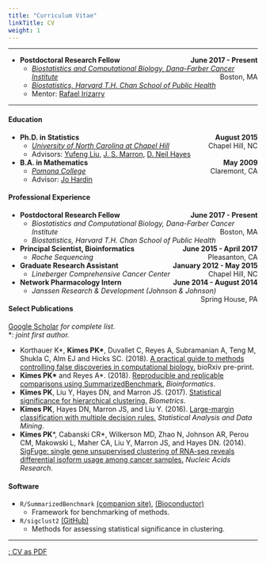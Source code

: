 ```yaml
---
title: "Curriculum Vitae"
linkTitle: CV
weight: 1
---
```


---

* **Postdoctoral Research Fellow** <span style="float:right">**June 2017 - Present**</span>
  * [_Biostatistics and Computational Biology, Dana-Farber Cancer Institute_](http://bcb.dfci.harvard.edu/) <span style="float:right">Boston, MA</span>
  * [_Biostatistics, Harvard T.H. Chan School of Public Health_](https://www.hsph.harvard.edu/biostatistics/)
  * Mentor: [Rafael Irizarry](http://rafalab.org)

---

#### Education

* **Ph.D. in Statistics** <span style="float:right">**August 2015**</span>
  * [_University of North Carolina at Chapel Hill_](http://unc.edu) <span style="float:right">Chapel Hill, NC</span>
  * Advisors: [Yufeng Liu](http://www.unc.edu/~yfliu/), [J. S. Marron](http://marron.web.unc.edu/), [D. Neil Hayes](https://hayeslab.lab.uthsc.edu/)
* **B.A. in Mathematics** <span style="float:right">**May 2009**</span>
  * [_Pomona College_](http://pomona.edu) <span style="float:right">Claremont, CA</span>
  * Advisor: [Jo Hardin](https://research.pomona.edu/johardin/)
  
#### Professional Experience

* **Postdoctoral Research Fellow** <span style="float:right">**June 2017 - Present**</span>
  * _Biostatistics and Computational Biology, Dana-Farber Cancer Institute_ <span style="float:right">Boston, MA</span>
  * _Biostatistics, Harvard T.H. Chan School of Public Health_
* **Principal Scientist, Bioinformatics** <span style="float:right">**June 2015 - April 2017**</span>
  * _Roche Sequencing_ <span style="float:right">Pleasanton, CA</span>
* **Graduate Research Assistant** <span style="float:right">**January 2012 - May 2015**</span>
  * _Lineberger Comprehensive Cancer Center_ <span style="float:right">Chapel Hill, NC</span>
* **Network Pharmacology Intern** <span style="float:right">**June 2014 - August 2014**</span>
  * _Janssen Research \& Development (Johnson \& Johnson)_ <span style="float:right">Spring House, PA</span>

#### Select Publications

[Google Scholar](https://scholar.google.com/citations?user=UBYy1J0AAAAJ&view_op=list_works&sortby=pubdate) _for complete list._  
\*: _joint first author._  

* Korthauer K\*, **Kimes PK\***, Duvallet C, Reyes A, Subramanian A, Teng M, Shukla C, Alm EJ and Hicks SC. (2018). [A practical guide to methods controlling false discoveries in computational biology.](https://www.biorxiv.org/content/early/2018/10/31/458786) bioRxiv pre-print.
* **Kimes PK\*** and Reyes A\*. (2018). [Reproducible and replicable comparisons using SummarizedBenchmark.](https://www.ncbi.nlm.nih.gov/pubmed/30016409) _Bioinformatics_. 
* **Kimes PK**, Liu Y, Hayes DN, and Marron JS. (2017). [Statistical significance for hierarchical clustering.](https://www.ncbi.nlm.nih.gov/pubmed/28099990) _Biometrics_.
* **Kimes PK**, Hayes DN, Marron JS, and Liu Y. (2016). [Large-margin classification with multiple decision rules.](https://arxiv.org/abs/1411.5260) _Statistical Analysis and Data Mining_.
* **Kimes PK**\*, Cabanski CR\*, Wilkerson MD, Zhao N, Johnson AR, Perou CM, Makowski L, Maher CA, Liu Y, Marron JS, and Hayes DN. (2014). [SigFuge: single gene unsupervised clustering of RNA-seq reveals differential isoform usage among cancer samples.](https://www.ncbi.nlm.nih.gov/pubmed/25030904) _Nucleic Acids Research_.

#### Software

* `R/SummarizedBenchmark` [(companion site)](http://www.pkimes.com/SummarizedBenchmark), [(Bioconductor)](https://bioconductor.org/packages/devel/bioc/html/SummarizedBenchmark.html)
  * Framework for benchmarking of methods.
* `R/sigclust2` [(GitHub)](http://github.com/pkimes/sigclust2/)
  * Methods for assessing statistical significance in clustering.

---

[<i class="fa fa-file-pdf"></i>: CV as PDF](https://www.dropbox.com/s/cbtkt5r5panpl4s/pkimes-cv.pdf?dl=0)

